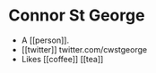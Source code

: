 # Connor St George

- A [[person]].
- [[twitter]] twitter.com/cwstgeorge
- Likes [[coffee]] [[tea]]


